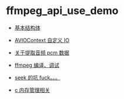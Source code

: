 # ffmpeg_api_use_demo

- [基本结构体](./_note/basic_struct.md)

- [AVIOContext 自定义 IO]()

- [关于提取音频 pcm 数据]()

- [ffmpeg 编译、调试]()

- [seek 的坑 fuck。。。]()

- [c 内存管理相关]()

